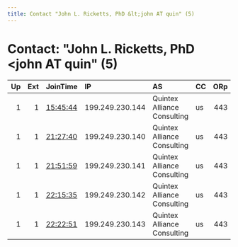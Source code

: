 ```yaml
---
title: Contact "John L. Ricketts, PhD &lt;john AT quin" (5)
---
```


# Contact: "John L. Ricketts, PhD &lt;john AT quin" (5)

|   Up |   Ext | JoinTime                                                                                            | IP              | AS                          | CC   |   ORp |   Dirp | OS    | Version   | Nickname   |   eFamMembers |
|-----:|------:|:----------------------------------------------------------------------------------------------------|:----------------|:----------------------------|:-----|------:|-------:|:------|:----------|:-----------|--------------:|
|    1 |     1 | [15:45:44](https://metrics.torproject.org/rs.html#details/00DCAEAE3E54C32809E7F7CC4BF2A6FC68FC552F) | 199.249.230.144 | Quintex Alliance Consulting | us   |   443 |     80 | Linux | 0.4.3.5   | Quintex55  |            92 |
|    1 |     1 | [21:27:40](https://metrics.torproject.org/rs.html#details/A868303126987902D51F2B6F06DD90038C45B119) | 199.249.230.140 | Quintex Alliance Consulting | us   |   443 |     80 | Linux | 0.4.3.5   | Quintex51  |            51 |
|    1 |     1 | [21:51:59](https://metrics.torproject.org/rs.html#details/B7ECD9C6A910A170B55165742049CBCC777494F2) | 199.249.230.141 | Quintex Alliance Consulting | us   |   443 |     80 | Linux | 0.4.3.5   | Quintex52  |            51 |
|    1 |     1 | [22:15:35](https://metrics.torproject.org/rs.html#details/18E753214CD827244280BBD36AAC4F8E70B3EE8D) | 199.249.230.142 | Quintex Alliance Consulting | us   |   443 |     80 | Linux | 0.4.3.5   | Quintex53  |            51 |
|    1 |     1 | [22:22:51](https://metrics.torproject.org/rs.html#details/EA7D575C91BB1F53C25510FBF91B87D81AE14646) | 199.249.230.143 | Quintex Alliance Consulting | us   |   443 |     80 | Linux | 0.4.3.5   | Quintex54  |            51 |
